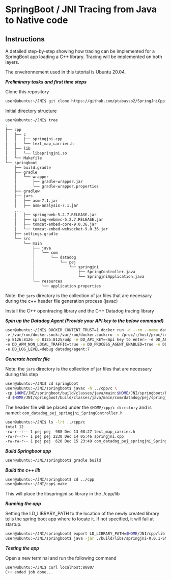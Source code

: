 # SpringBoot / JNI Tracing from Java to Native code

## Instructions


A detailed step-by-step showing how tracing can be implemented for a SpringBoot app loading a C++ library.
Tracing will be implemented on both layers.

The enveironnement used in this tutorial is Ubuntu 20.04.

**_Preliminary tasks and first time steps_**


Clone this repository

```sh
user@ubuntu:~/JNI$ git clone https://github.com/ptabasso2/SpringJniCpp
```

Initial directory structure

```sh
user@ubuntu:~/JNI$ tree
.
├── cpp
│   ├── c
│   │   ├── springjni.cpp
│   │   └── text_map_carrier.h
│   ├── lib
│   │   └── libspringjni.so
│   └── Makefile
└── springboot
    ├── build.gradle
    ├── gradle
    │   └── wrapper
    │       ├── gradle-wrapper.jar
    │       └── gradle-wrapper.properties
    ├── gradlew
    ├── jars
    │   ├── asm-7.1.jar
    │   ├── asm-analysis-7.1.jar
    ...
    │   ├── spring-web-5.2.7.RELEASE.jar
    │   ├── spring-webmvc-5.2.7.RELEASE.jar
    │   ├── tomcat-embed-core-9.0.36.jar
    │   └── tomcat-embed-websocket-9.0.36.jar
    ├── settings.gradle
    └── src
        └── main
            ├── java
            │   └── com
            │       └── datadog
            │           └── pej
            │               └── springjni
            │                   ├── SpringController.java
            │                   └── SpringjniApplication.java
            └── resources
                └── application.properties

```

Note: the `jars` directory is the collection of jar files that are necessary during the c++ header file generation process (javac) 



Install the C++ opentracing library and the C++ Datadog tracing library


**_Spin up the Datadog Agent (Provide your API key  to the  below command)_** 


```sh
user@ubuntu:~/JNI$ DOCKER_CONTENT_TRUST=1 docker run -d --rm --name datadog_agent -h datadog \ 
-v /var/run/docker.sock:/var/run/docker.sock:ro -v /proc/:/host/proc/:ro -v /sys/fs/cgroup/:/host/sys/fs/cgroup:ro \
-p 8126:8126 -p 8125:8125/udp -e DD_API_KEY=<Api key to enter> -e DD_APM_ENABLED=true \
-e DD_APM_NON_LOCAL_TRAFFIC=true -e DD_PROCESS_AGENT_ENABLED=true -e DD_DOGSTATSD_NON_LOCAL_TRAFFIC="true" \ 
-e DD_LOG_LEVEL=debug datadog/agent:7
```


**_Generate header file_**

Note: the `jars` directory is the collection of jar files that are necessary during this step

```sh
user@ubuntu:~/JNI$ cd springboot 
user@ubuntu:~/JNI/springboot$ javac -h ../cpp/c \
-cp $HOME/JNI/springboot/build/classes/java/main:$HOME/JNI/springboot/build/resources/main:jars/* \
-d $HOME/JNI/springboot/build/classes/java/main/com/datadog/pej/springjni src/main/java/com/datadog/pej/springjni/SpringController.java
```

The header file will be placed under the `$HOME/cpp/c directory` and is named: `com_datadog_pej_springjni_SpringController.h`

```sh
user@ubuntu:~/JNI$ ls -lrt ../cpp/c
total 12
-rw-r--r-- 1 pej pej  988 Dec 13 08:27 text_map_carrier.h
-rw-r--r-- 1 pej pej 2230 Dec 14 05:46 springjni.cpp
-rw-rw-r-- 1 pej pej  620 Dec 15 23:49 com_datadog_pej_springjni_SpringController.h
```


**_Build Springboot app_**

```sh
user@ubuntu:~/JNI/springboot$ gradle build
```

**_Build the c++ lib_**

```sh
user@ubuntu:~/JNI/springboot$ cd ../cpp
user@ubuntu:~/JNI/cpp$ make
```

This will place the libspringjni.so library in the ./cpp/lib

**_Running the app_**

Setting the LD_LIBRARY_PATH to the location of the newly created library tells the spring boot app where to locate it.
If not specified, it will fail at startup. 

```sh
user@ubuntu:~/JNI/springboot$ export LD_LIBRARY_PATH=$HOME/JNI/cpp/lib
user@ubuntu:~/JNI/springboot$ java -jar ./build/libs/springjni-0.0.1-SNAPSHOT.jar
```

**_Testing the app_**

Open a new terminal and run the following command

```sh
user@ubuntu:~/JNI$ curl localhost:8080/
C++ ended job done...
```

